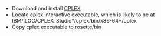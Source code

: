 - Download and install [CPLEX](https://www.ibm.com/developerworks/community/blogs/jfp/entry/CPLEX_Is_Free_For_Students?lang=en)
- Locate cplex interactive executable, which is likely to be at IBM/ILOG/CPLEX_Studio*/cplex/bin/x86-64*/cplex
- Copy cplex executable to rosette/bin
